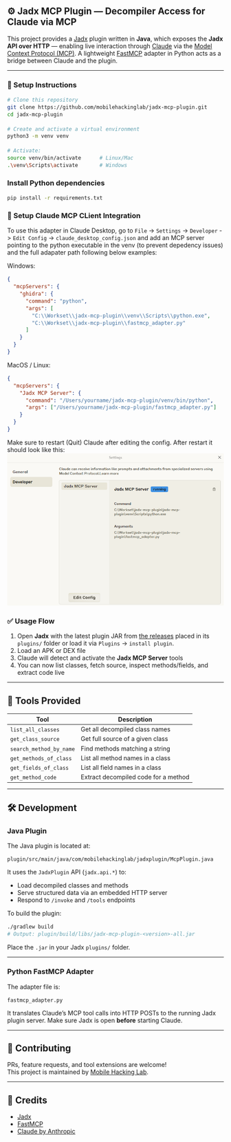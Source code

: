 ## ⚙️ Jadx MCP Plugin — Decompiler Access for Claude via MCP

This project provides a [Jadx](https://github.com/skylot/jadx) plugin written in **Java**, which exposes the **Jadx API over HTTP** — enabling live interaction through [Claude](https://www.anthropic.com/index/introducing-claude) via the [Model Context Protocol (MCP)](https://modelcontextprotocol.io/). A lightweight [FastMCP](https://github.com/pacocoursey/fastmcp) adapter in Python acts as a bridge between Claude and the plugin.

---

### 🧰 Setup Instructions

```bash
# Clone this repository
git clone https://github.com/mobilehackinglab/jadx-mcp-plugin.git
cd jadx-mcp-plugin

# Create and activate a virtual environment
python3 -m venv venv

# Activate:
source venv/bin/activate      # Linux/Mac
.\venv\Scripts\activate       # Windows
```

### Install Python dependencies
```bash
pip install -r requirements.txt 
```

### 🧠 Setup Claude MCP CLient Integration
To use this adapter in Claude Desktop, go to `File` -> `Settings` -> `Developer` -> `Edit Config` -> `claude_desktop_config.json` and add an MCP server pointing to the python executable in the venv (to prevent depedency issues) and the full adapater path following below examples:

Windows:

```json
{
  "mcpServers": {
    "ghidra": {
      "command": "python",
      "args": [
        "C:\\Workset\\jadx-mcp-plugin\\venv\\Scripts\\python.exe",
        "C:\\Workset\\jadx-mcp-plugin\\fastmcp_adapter.py"
      ]
    }
  }
}
```

MacOS / Linux:
```json
{
  "mcpServers": {
    "Jadx MCP Server": {
      "command": "/Users/yourname/jadx-mcp-plugin/venv/bin/python",
      "args": ["/Users/yourname/jadx-mcp-plugin/fastmcp_adapter.py"]
    }
  }
}
```

Make sure to restart (Quit) Claude after editing the config.
After restart it should look like this:
![](img/jadx-mcp-running.png)

### ✅ Usage Flow

1. Open **Jadx** with the latest plugin JAR from [the releases](https://github.com/mobilehackinglab/jadx-mcp-plugin/releases) placed in its `plugins/` folder or load it via `Plugins` -> `install plugin`.
2. Load an APK or DEX file
3. Claude will detect and activate the **Jadx MCP Server** tools
4. You can now list classes, fetch source, inspect methods/fields, and extract code live

---

## 🧪 Tools Provided

| Tool                  | Description                           |
|-----------------------|---------------------------------------|
| `list_all_classes`    | Get all decompiled class names        |
| `get_class_source`    | Get full source of a given class      |
| `search_method_by_name` | Find methods matching a string     |
| `get_methods_of_class` | List all method names in a class     |
| `get_fields_of_class`  | List all field names in a class      |
| `get_method_code`     | Extract decompiled code for a method  |

---

## 🛠 Development

### Java Plugin

The Java plugin is located at:

```
plugin/src/main/java/com/mobilehackinglab/jadxplugin/McpPlugin.java
```

It uses the `JadxPlugin` API (`jadx.api.*`) to:
- Load decompiled classes and methods
- Serve structured data via an embedded HTTP server
- Respond to `/invoke` and `/tools` endpoints

To build the plugin:

```bash
./gradlew build
# Output: plugin/build/libs/jadx-mcp-plugin-<version>-all.jar
```

Place the `.jar` in your Jadx `plugins/` folder.

---

### Python FastMCP Adapter

The adapter file is:

```
fastmcp_adapter.py
```

It translates Claude’s MCP tool calls into HTTP POSTs to the running Jadx plugin server. Make sure Jadx is open **before** starting Claude.

---

## 🤝 Contributing

PRs, feature requests, and tool extensions are welcome!  
This project is maintained by [Mobile Hacking Lab](https://github.com/mobilehackinglab).

---

## 🧩 Credits

- [Jadx](https://github.com/skylot/jadx)
- [FastMCP](https://github.com/jlowin/fastmcp)
- [Claude by Anthropic](https://www.anthropic.com)
